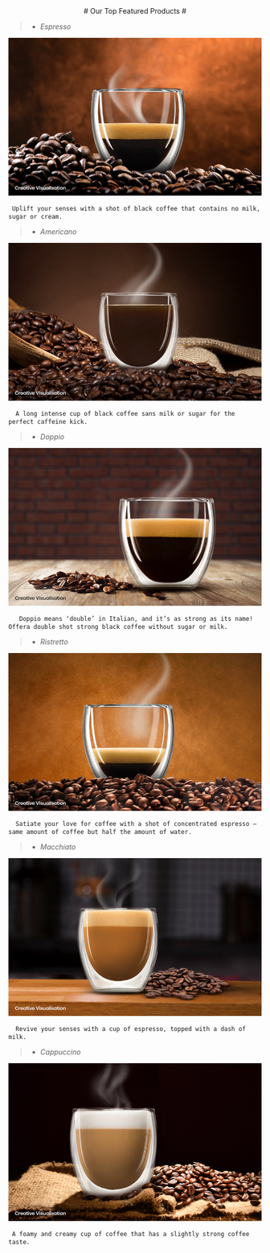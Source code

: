 <div align="center"># Our Top Featured Products #</div>

> - *Espresso*
 <img src="https://github.com/Moh2399/CoffeeHut_Frontend/blob/main/images/Featured_Espresso.jpg">

     Uplift your senses with a shot of black coffee that contains no milk, sugar or cream.

> - *Americano* 
 <img src="https://github.com/Moh2399/CoffeeHut_Frontend/blob/main/images/Featured_Esp_Americano.jpg">

      A long intense cup of black coffee sans milk or sugar for the perfect caffeine kick.

> - *Doppio*
 <img src="https://github.com/Moh2399/CoffeeHut_Frontend/blob/main/images/Featured_Esp_Doppio.jpg">

       Doppio means ‘double’ in Italian, and it’s as strong as its name! Offera double shot strong black coffee without sugar or milk.

> - *Ristretto*
 <img src="https://github.com/Moh2399/CoffeeHut_Frontend/blob/main/images/Featured_Esp_Ristretto.jpg">

      Satiate your love for coffee with a shot of concentrated espresso – same amount of coffee but half the amount of water.

> - *Macchiato*
 <img src="https://github.com/Moh2399/CoffeeHut_Frontend/blob/main/images/Featured_Esp_Macchiato.jpg">

      Revive your senses with a cup of espresso, topped with a dash of milk.

> - *Cappuccino*
<img src="https://github.com/Moh2399/CoffeeHut_Frontend/blob/main/images/Featured_Cappuccino.jpg">

     A foamy and creamy cup of coffee that has a slightly strong coffee taste.